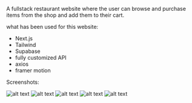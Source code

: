 A fullstack restaurant website where the user can browse and purchase items from the shop and add them to their cart.

what has been used for this website:
- Next.js
- Tailwind
- Supabase
- fully customized API
- axios
- framer motion


Screenshots:

![alt text]('./public/images/sc1.png) 
![alt text]('./public/images/sc2.png) 
![alt text]('./public/images/sc3.png) 
![alt text]('./public/images/sc4.png) 
![alt text]('./public/images/sc5.png) 


